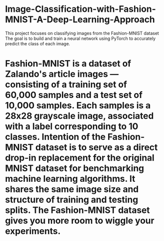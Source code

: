 # Image-Classification-with-Fashion-MNIST-A-Deep-Learning-Approach
This project focuses on classifying images from the Fashion-MNIST dataset The goal is to build and train a neural network using PyTorch to accurately predict the class of each image. 



# Fashion-MNIST is a dataset of Zalando's article images — consisting of a training set of 60,000 samples and a test set of 10,000 samples. Each samples is a 28x28 grayscale image, associated with a label corresponding to 10 classes. Intention of the Fashion-MNIST dataset is to serve as a direct drop-in replacement for the original MNIST dataset for benchmarking machine learning algorithms. It shares the same image size and structure of training and testing splits. The Fashion-MNIST dataset gives you more room to wiggle your experiments.

